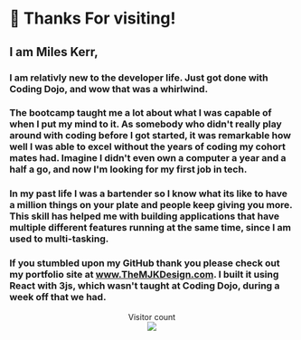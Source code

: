 # 👋 Thanks For visiting!
<!-- [![Anurag's GitHub stats](https://github-readme-stats.vercel.app/api?username=MJ-Kerr)](https://github.com/anuraghazra/github-readme-stats)-->
## I am Miles Kerr,

### I am relativly new to the developer life. Just got done with Coding Dojo, and wow that was a whirlwind.

### The bootcamp taught me a lot about what I was capable of when I put my  mind to it. As somebody who didn't really play around with coding before I got started, it was remarkable how well I was able to excel without the years of coding my cohort mates had. Imagine I didn't even own a computer a year and a half a go, and now I'm looking for my first job in tech.

### In my past life I was a bartender so I know what its like to have a million things on your plate and people keep giving you more. This skill has helped me with building applications that have multiple different features running at the same time, since I am used to multi-tasking.

### If you stumbled upon my GitHub thank you please check out my portfolio site at www.TheMJKDesign.com. I built it using React with 3js, which wasn't taught at Coding Dojo, during a week off that we had.

<p align="center"> 
  Visitor count<br>
  <img src="https://profile-counter.glitch.me/MJ-Kerr/count.svg" />
</p>
<!--
**MJ-Kerr/MJ-Kerr** is a ✨ _special_ ✨ repository because its `README.md` (this file) appears on your GitHub profile.

Here are some ideas to get you started:

- 🔭 I’m currently working on ...
- 🌱 I’m currently learning ...
- 👯 I’m looking to collaborate on ...
- 🤔 I’m looking for help with ...
- 💬 Ask me about ...
- 📫 How to reach me: ...
- 😄 Pronouns: ...
- ⚡ Fun fact: ...
-->
